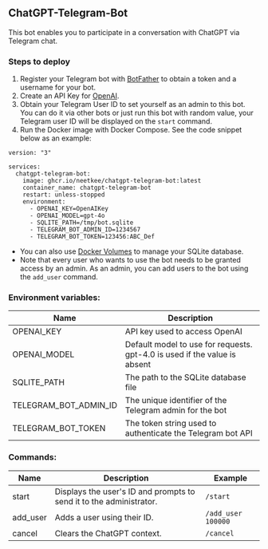 ## ChatGPT-Telegram-Bot

This bot enables you to participate in a conversation with ChatGPT via Telegram chat.

### Steps to deploy

1. Register your Telegram bot with [BotFather](https://telegram.me/BotFather) to obtain a token and a username for your bot.
2. Create an API Key for [OpenAI](https://platform.openai.com/account/api-keys).
3. Obtain your Telegram User ID to set yourself as an admin to this bot. You can do it via other bots or just run this bot with random value, your Telegram user ID will be displayed on the `start`
   command.
4. Run the Docker image with Docker Compose. See the code snippet below as an example:

```
version: "3"

services:
  chatgpt-telegram-bot:
    image: ghcr.io/neetkee/chatgpt-telegram-bot:latest
    container_name: chatgpt-telegram-bot
    restart: unless-stopped
    environment:
      - OPENAI_KEY=OpenAIKey
      - OPENAI_MODEL=gpt-4o
      - SQLITE_PATH=/tmp/bot.sqlite
      - TELEGRAM_BOT_ADMIN_ID=1234567
      - TELEGRAM_BOT_TOKEN=123456:ABC_Def
```

- You can also use [Docker Volumes](https://docs.docker.com/storage/volumes/) to manage your SQLite database.
- Note that every user who wants to use the bot needs to be granted access by an admin. As an admin, you can add users to the bot using the `add_user` command.

### Environment variables:

| Name                  | Description                                                               |
|-----------------------|---------------------------------------------------------------------------|
| OPENAI_KEY            | API key used to access OpenAI                                             |
| OPENAI_MODEL          | Default model to use for requests. gpt-4.0 is used if the value is absent |
| SQLITE_PATH           | The path to the SQLite database file                                      |
| TELEGRAM_BOT_ADMIN_ID | The unique identifier of the Telegram admin for the bot                   |
| TELEGRAM_BOT_TOKEN    | The token string used to authenticate the Telegram bot API                |

### Commands:

| Name     | Description                                                         | Example            |
|----------|---------------------------------------------------------------------|--------------------|
| start    | Displays the user's ID and prompts to send it to the administrator. | `/start`           |
| add_user | Adds a user using their ID.                                         | `/add_user 100000` |
| cancel   | Clears the ChatGPT context.                                         | `/cancel`          |